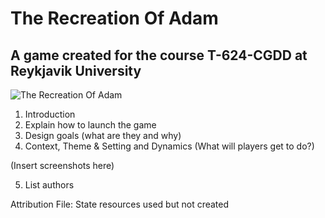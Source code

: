 # The Recreation Of Adam
## A game created for the course T-624-CGDD at Reykjavik University
![The Recreation Of Adam](https://i.imgur.com/K4zCwNH.png)

1. Introduction
2. Explain how to launch the game
3. Design goals (what are they and why)
4. Context, Theme & Setting and Dynamics (What will players get to do?)

(Insert screenshots here)

5. List authors

Attribution File: State resources used but not created


